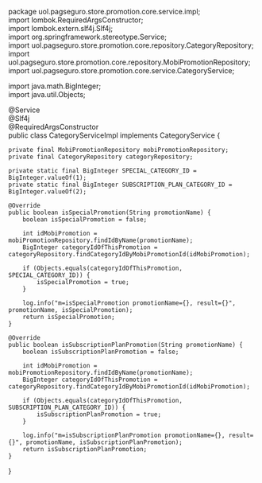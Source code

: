 package uol.pagseguro.store.promotion.core.service.impl;  
import lombok.RequiredArgsConstructor;  
import lombok.extern.slf4j.Slf4j;  
import org.springframework.stereotype.Service;  
import uol.pagseguro.store.promotion.core.repository.CategoryRepository;  
import uol.pagseguro.store.promotion.core.repository.MobiPromotionRepository;  
import uol.pagseguro.store.promotion.core.service.CategoryService;  
  
import java.math.BigInteger;  
import java.util.Objects;  
  
@Service  
@Slf4j  
@RequiredArgsConstructor  
public class CategoryServiceImpl implements CategoryService {  
  
    private final MobiPromotionRepository mobiPromotionRepository;  
    private final CategoryRepository categoryRepository;  
  
    private static final BigInteger SPECIAL_CATEGORY_ID = BigInteger.valueOf(1);  
    private static final BigInteger SUBSCRIPTION_PLAN_CATEGORY_ID = BigInteger.valueOf(2);  
  
    @Override  
    public boolean isSpecialPromotion(String promotionName) {  
        boolean isSpecialPromotion = false;  
  
        int idMobiPromotion = mobiPromotionRepository.findIdByName(promotionName);  
        BigInteger categoryIdOfThisPromotion = categoryRepository.findCategoryIdByMobiPromotionId(idMobiPromotion);  
  
        if (Objects.equals(categoryIdOfThisPromotion, SPECIAL_CATEGORY_ID)) {  
            isSpecialPromotion = true;  
        }  
  
        log.info("m=isSpecialPromotion promotionName={}, result={}", promotionName, isSpecialPromotion);  
        return isSpecialPromotion;  
    }  
  
    @Override  
    public boolean isSubscriptionPlanPromotion(String promotionName) {  
        boolean isSubscriptionPlanPromotion = false;  
  
        int idMobiPromotion = mobiPromotionRepository.findIdByName(promotionName);  
        BigInteger categoryIdOfThisPromotion = categoryRepository.findCategoryIdByMobiPromotionId(idMobiPromotion);  
  
        if (Objects.equals(categoryIdOfThisPromotion, SUBSCRIPTION_PLAN_CATEGORY_ID)) {  
            isSubscriptionPlanPromotion = true;  
        }  
  
        log.info("m=isSubscriptionPlanPromotion promotionName={}, result={}", promotionName, isSubscriptionPlanPromotion);  
        return isSubscriptionPlanPromotion;  
    }  
}